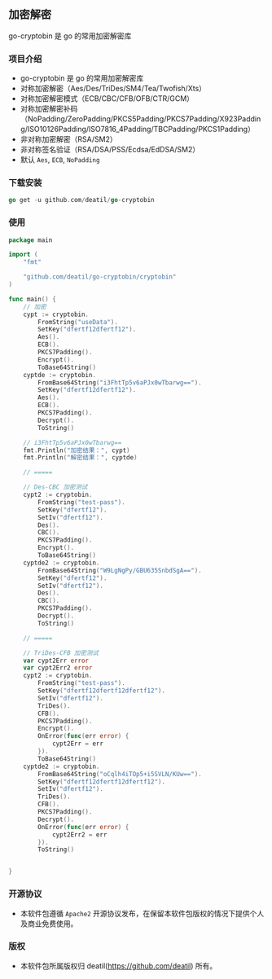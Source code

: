 ## 加密解密
go-cryptobin 是 go 的常用加密解密库


### 项目介绍

*  go-cryptobin 是 go 的常用加密解密库
*  对称加密解密（Aes/Des/TriDes/SM4/Tea/Twofish/Xts）
*  对称加密解密模式（ECB/CBC/CFB/OFB/CTR/GCM）
*  对称加密解密补码（NoPadding/ZeroPadding/PKCS5Padding/PKCS7Padding/X923Padding/ISO10126Padding/ISO7816_4Padding/TBCPadding/PKCS1Padding）
*  非对称加密解密（RSA/SM2）
*  非对称签名验证（RSA/DSA/PSS/Ecdsa/EdDSA/SM2）
*  默认 `Aes`, `ECB`, `NoPadding`


### 下载安装

~~~go
go get -u github.com/deatil/go-cryptobin
~~~


### 使用

~~~go
package main

import (
    "fmt"

    "github.com/deatil/go-cryptobin/cryptobin"
)

func main() {
    // 加密
    cypt := cryptobin.
        FromString("useData").
        SetKey("dfertf12dfertf12").
        Aes().
        ECB().
        PKCS7Padding().
        Encrypt().
        ToBase64String()
    cyptde := cryptobin.
        FromBase64String("i3FhtTp5v6aPJx0wTbarwg==").
        SetKey("dfertf12dfertf12").
        Aes().
        ECB().
        PKCS7Padding().
        Decrypt().
        ToString()

    // i3FhtTp5v6aPJx0wTbarwg==
    fmt.Println("加密结果：", cypt)
    fmt.Println("解密结果：", cyptde)

    // =====

    // Des-CBC 加密测试
    cypt2 := cryptobin.
        FromString("test-pass").
        SetKey("dfertf12").
        SetIv("dfertf12").
        Des().
        CBC().
        PKCS7Padding().
        Encrypt().
        ToBase64String()
    cyptde2 := cryptobin.
        FromBase64String("W9LgNgPy/GBU635SnbdSgA==").
        SetKey("dfertf12").
        SetIv("dfertf12").
        Des().
        CBC().
        PKCS7Padding().
        Decrypt().
        ToString()

    // =====

    // TriDes-CFB 加密测试
    var cypt2Err error
    var cypt2Err2 error
    cypt2 := cryptobin.
        FromString("test-pass").
        SetKey("dfertf12dfertf12dfertf12").
        SetIv("dfertf12").
        TriDes().
        CFB().
        PKCS7Padding().
        Encrypt().
        OnError(func(err error) {
            cypt2Err = err
        }).
        ToBase64String()
    cyptde2 := cryptobin.
        FromBase64String("oCqlh4iTOp5+i5SVLN/KUw==").
        SetKey("dfertf12dfertf12dfertf12").
        SetIv("dfertf12").
        TriDes().
        CFB().
        PKCS7Padding().
        Decrypt().
        OnError(func(err error) {
            cypt2Err2 = err
        }).
        ToString()


}

~~~


### 开源协议

*  本软件包遵循 `Apache2` 开源协议发布，在保留本软件包版权的情况下提供个人及商业免费使用。


### 版权

*  本软件包所属版权归 deatil(https://github.com/deatil) 所有。
